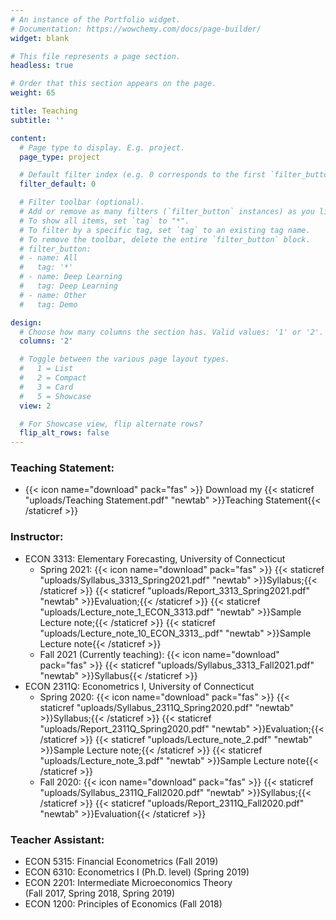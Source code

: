 ```yaml
---
# An instance of the Portfolio widget.
# Documentation: https://wowchemy.com/docs/page-builder/
widget: blank

# This file represents a page section.
headless: true

# Order that this section appears on the page.
weight: 65

title: Teaching
subtitle: ''

content:
  # Page type to display. E.g. project.
  page_type: project

  # Default filter index (e.g. 0 corresponds to the first `filter_button` instance below).
  filter_default: 0

  # Filter toolbar (optional).
  # Add or remove as many filters (`filter_button` instances) as you like.
  # To show all items, set `tag` to "*".
  # To filter by a specific tag, set `tag` to an existing tag name.
  # To remove the toolbar, delete the entire `filter_button` block.
  # filter_button:
  # - name: All
  #   tag: '*'
  # - name: Deep Learning
  #   tag: Deep Learning
  # - name: Other
  #   tag: Demo

design:
  # Choose how many columns the section has. Valid values: '1' or '2'.
  columns: '2'

  # Toggle between the various page layout types.
  #   1 = List
  #   2 = Compact
  #   3 = Card
  #   5 = Showcase
  view: 2

  # For Showcase view, flip alternate rows?
  flip_alt_rows: false
---
```

### Teaching Statement:
+ {{< icon name="download" pack="fas" >}} Download my {{< staticref "uploads/Teaching Statement.pdf" "newtab" >}}Teaching Statement{{< /staticref >}}

### Instructor:
* ECON 3313: Elementary Forecasting, University of Connecticut 
  + Spring 2021: {{< icon name="download" pack="fas" >}} {{< staticref "uploads/Syllabus_3313_Spring2021.pdf" "newtab" >}}Syllabus;{{< /staticref >}} {{< staticref "uploads/Report_3313_Spring2021.pdf" "newtab" >}}Evaluation;{{< /staticref >}} {{< staticref "uploads/Lecture_note_1_ECON_3313.pdf" "newtab" >}}Sample Lecture note;{{< /staticref >}} {{< staticref "uploads/Lecture_note_10_ECON_3313_.pdf" "newtab" >}}Sample Lecture note{{< /staticref >}} 
  + Fall 2021 (Currently teaching): {{< icon name="download" pack="fas" >}} {{< staticref "uploads/Syllabus_3313_Fall2021.pdf" "newtab" >}}Syllabus{{< /staticref >}} 
* ECON 2311Q: Econometrics I, University of Connecticut 
  + Spring 2020: {{< icon name="download" pack="fas" >}} {{< staticref "uploads/Syllabus_2311Q_Spring2020.pdf" "newtab" >}}Syllabus;{{< /staticref >}} {{< staticref "uploads/Report_2311Q_Spring2020.pdf" "newtab" >}}Evaluation;{{< /staticref >}} {{< staticref "uploads/Lecture_note_2.pdf" "newtab" >}}Sample Lecture note;{{< /staticref >}} {{< staticref "uploads/Lecture_note_3.pdf" "newtab" >}}Sample Lecture note{{< /staticref >}}  
  + Fall 2020: {{< icon name="download" pack="fas" >}} {{< staticref "uploads/Syllabus_2311Q_Fall2020.pdf" "newtab" >}}Syllabus;{{< /staticref >}} {{< staticref "uploads/Report_2311Q_Fall2020.pdf" "newtab" >}}Evaluation{{< /staticref >}}

### Teacher Assistant:
* ECON 5315: Financial Econometrics (Fall 2019)
* ECON 6310: Econometrics I (Ph.D. level) (Spring 2019)
* ECON 2201: Intermediate Microeconomics Theory \
(Fall 2017, Spring 2018, Spring 2019)
* ECON 1200: Principles of Economics (Fall 2018)




